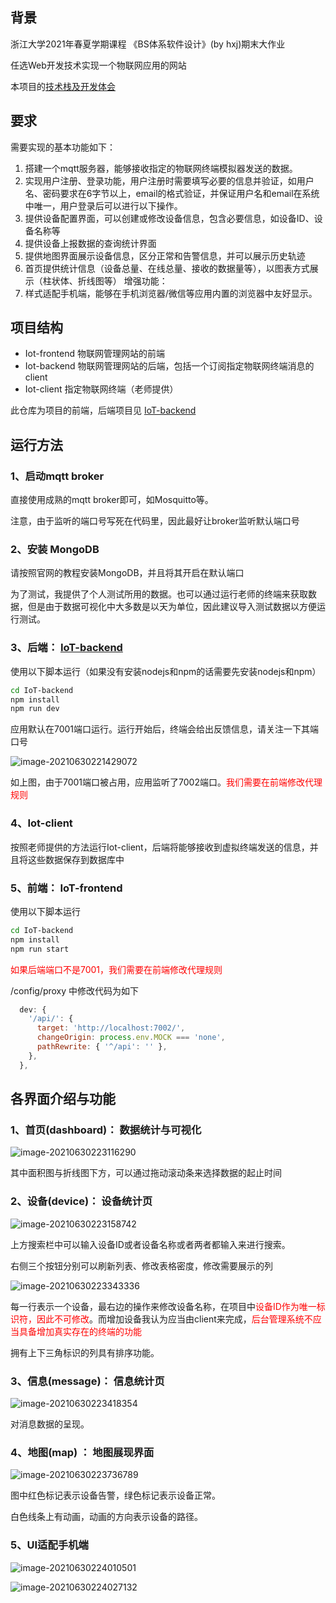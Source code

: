 ## 背景
浙江大学2021年春夏学期课程 《BS体系软件设计》(by hxj)期末大作业

任选Web开发技术实现一个物联网应用的网站

本项目的[技术栈及开发体会](./开发体会.md)
## 要求
需要实现的基本功能如下：
1.	搭建一个mqtt服务器，能够接收指定的物联网终端模拟器发送的数据。
2.	实现用户注册、登录功能，用户注册时需要填写必要的信息并验证，如用户名、密码要求在6字节以上，email的格式验证，并保证用户名和email在系统中唯一，用户登录后可以进行以下操作。
3.	提供设备配置界面，可以创建或修改设备信息，包含必要信息，如设备ID、设备名称等
4.	提供设备上报数据的查询统计界面
5.	提供地图界面展示设备信息，区分正常和告警信息，并可以展示历史轨迹
6.	首页提供统计信息（设备总量、在线总量、接收的数据量等），以图表方式展示（柱状体、折线图等）
增强功能：
7.	样式适配手机端，能够在手机浏览器/微信等应用内置的浏览器中友好显示。

## 

## 项目结构

- Iot-frontend    物联网管理网站的前端
- Iot-backend      物联网管理网站的后端，包括一个订阅指定物联网终端消息的client
- Iot-client          指定物联网终端（老师提供）

此仓库为项目的前端，后端项目见 [IoT-backend](https://github.com/YdreamW/IoT-backend)


## 运行方法

### 1、启动mqtt broker

直接使用成熟的mqtt broker即可，如Mosquitto等。

注意，由于监听的端口号写死在代码里，因此最好让broker监听默认端口号



### 2、安装 MongoDB

请按照官网的教程安装MongoDB，并且将其开启在默认端口

为了测试，我提供了个人测试所用的数据。也可以通过运行老师的终端来获取数据，但是由于数据可视化中大多数是以天为单位，因此建议导入测试数据以方便运行测试。

### 3、后端： [IoT-backend](https://github.com/YdreamW/IoT-backend)

使用以下脚本运行（如果没有安装nodejs和npm的话需要先安装nodejs和npm）

```sh
cd IoT-backend
npm install
npm run dev
```

应用默认在7001端口运行。运行开始后，终端会给出反馈信息，请关注一下其端口号

![image-20210630221429072](https://YdreamW.github.io/Images/BS/image-20210630221429072.png)

如上图，由于7001端口被占用，应用监听了7002端口。<font color='red'>我们需要在前端修改代理规则</font>



### 4、Iot-client

按照老师提供的方法运行Iot-client，后端将能够接收到虚拟终端发送的信息，并且将这些数据保存到数据库中

### 5、前端： IoT-frontend

使用以下脚本运行

```sh
cd IoT-backend
npm install
npm run start
```

<font color='red'>如果后端端口不是7001，我们需要在前端修改代理规则</font>

/config/proxy 中修改代码为如下

```js
  dev: {
    '/api/': {
      target: 'http://localhost:7002/',
      changeOrigin: process.env.MOCK === 'none',
      pathRewrite: { '^/api': '' },
    },
  },
```

## 各界面介绍与功能

### 1、首页(dashboard)： 数据统计与可视化

![image-20210630223116290](https://YdreamW.github.io/Images/BS/image-20210630223116290.png)

其中面积图与折线图下方，可以通过拖动滚动条来选择数据的起止时间

### 2、设备(device)： 设备统计页

![image-20210630223158742](https://YdreamW.github.io/Images/BS/image-20210630223158742.png)

上方搜索栏中可以输入设备ID或者设备名称或者两者都输入来进行搜索。

右侧三个按钮分别可以刷新列表、修改表格密度，修改需要展示的列

![image-20210630223343336](https://YdreamW.github.io/Images/BS/image-20210630223343336.png)

每一行表示一个设备，最右边的操作来修改设备名称，在项目中<font color='red'>设备ID作为唯一标识符，因此不可修改</font>。而增加设备我认为应当由client来完成，<font color='red'>后台管理系统不应当具备增加真实存在的终端的功能</font>

拥有上下三角标识的列具有排序功能。

### 3、信息(message)： 信息统计页

![image-20210630223418354](https://YdreamW.github.io/Images/BS/image-20210630223418354.png)

对消息数据的呈现。



### 4、地图(map) ： 地图展现界面

![image-20210630223736789](https://YdreamW.github.io/Images/BS/image-20210630223736789.png)

图中红色标记表示设备告警，绿色标记表示设备正常。

白色线条上有动画，动画的方向表示设备的路径。

### 5、UI适配手机端

![image-20210630224010501](https://YdreamW.github.io/Images/BS/image-20210630224010501.png)

![image-20210630224027132](https://YdreamW.github.io/Images/BS/image-20210630224027132.png)
